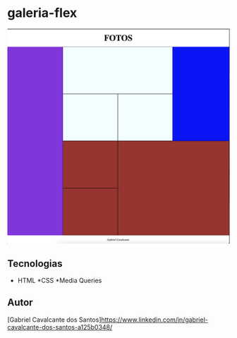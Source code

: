 # galeria-flex
![](./print-galeria-flex.png)

## Tecnologias 
* HTML
*CSS
*Media Queries

## Autor
[Gabriel Cavalcante dos Santos]https://www.linkedin.com/in/gabriel-cavalcante-dos-santos-a125b0348/
